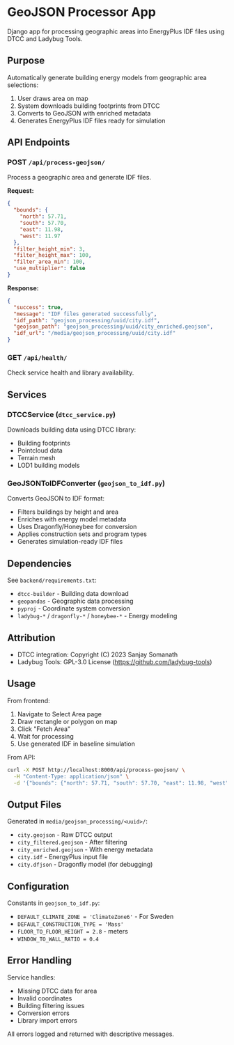 # GeoJSON Processor App

Django app for processing geographic areas into EnergyPlus IDF files using DTCC and Ladybug Tools.

## Purpose

Automatically generate building energy models from geographic area selections:
1. User draws area on map
2. System downloads building footprints from DTCC
3. Converts to GeoJSON with enriched metadata
4. Generates EnergyPlus IDF files ready for simulation

## API Endpoints

### POST `/api/process-geojson/`

Process a geographic area and generate IDF files.

**Request:**
```json
{
  "bounds": {
    "north": 57.71,
    "south": 57.70,
    "east": 11.98,
    "west": 11.97
  },
  "filter_height_min": 3,
  "filter_height_max": 100,
  "filter_area_min": 100,
  "use_multiplier": false
}
```

**Response:**
```json
{
  "success": true,
  "message": "IDF files generated successfully",
  "idf_path": "geojson_processing/uuid/city.idf",
  "geojson_path": "geojson_processing/uuid/city_enriched.geojson",
  "idf_url": "/media/geojson_processing/uuid/city.idf"
}
```

### GET `/api/health/`

Check service health and library availability.

## Services

### DTCCService (`dtcc_service.py`)

Downloads building data using DTCC library:
- Building footprints
- Pointcloud data
- Terrain mesh
- LOD1 building models

### GeoJSONToIDFConverter (`geojson_to_idf.py`)

Converts GeoJSON to IDF format:
- Filters buildings by height and area
- Enriches with energy model metadata
- Uses Dragonfly/Honeybee for conversion
- Applies construction sets and program types
- Generates simulation-ready IDF files

## Dependencies

See `backend/requirements.txt`:
- `dtcc-builder` - Building data download
- `geopandas` - Geographic data processing
- `pyproj` - Coordinate system conversion
- `ladybug-*` / `dragonfly-*` / `honeybee-*` - Energy modeling

## Attribution

- DTCC integration: Copyright (C) 2023 Sanjay Somanath
- Ladybug Tools: GPL-3.0 License (https://github.com/ladybug-tools)

## Usage

From frontend:
1. Navigate to Select Area page
2. Draw rectangle or polygon on map
3. Click "Fetch Area"
4. Wait for processing
5. Use generated IDF in baseline simulation

From API:
```bash
curl -X POST http://localhost:8000/api/process-geojson/ \
  -H "Content-Type: application/json" \
  -d '{"bounds": {"north": 57.71, "south": 57.70, "east": 11.98, "west": 11.97}}'
```

## Output Files

Generated in `media/geojson_processing/<uuid>/`:
- `city.geojson` - Raw DTCC output
- `city_filtered.geojson` - After filtering
- `city_enriched.geojson` - With energy metadata
- `city.idf` - EnergyPlus input file
- `city.dfjson` - Dragonfly model (for debugging)

## Configuration

Constants in `geojson_to_idf.py`:
- `DEFAULT_CLIMATE_ZONE = 'ClimateZone6'` - For Sweden
- `DEFAULT_CONSTRUCTION_TYPE = 'Mass'`
- `FLOOR_TO_FLOOR_HEIGHT = 2.8` - meters
- `WINDOW_TO_WALL_RATIO = 0.4`

## Error Handling

Service handles:
- Missing DTCC data for area
- Invalid coordinates
- Building filtering issues
- Conversion errors
- Library import errors

All errors logged and returned with descriptive messages.
